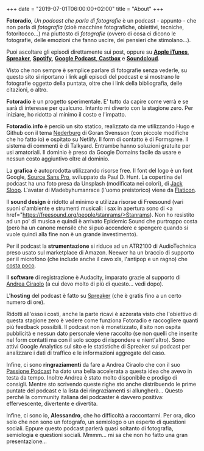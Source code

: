 +++
date = "2019-07-01T06:00:00+02:00"
title = "About"
+++

**Fotoradio**, _Un podcast che parla di fotografie_ è un podcast - appunto - che non parla di _fotografia_ (cioè macchine fotografiche, obiettivi, tecniche, fotoritocco...) ma piuttosto di _fotografie_ (ovvero di cosa ci dicono le fotografie, delle emozioni che fanno uscire, dei pensieri che stimolano...).

Puoi ascoltare gli episodi direttamente sui post, oppure su <a href="https://podcasts.apple.com/it/podcast/fotoradio-un-podcast-sulle-fotografie/id1473090985">**Apple iTunes**</a>, <a href="https://www.spreaker.com/show/fotoradio-un-podcast-sulle-fotografie">**Spreaker**</a>, <a href="https://open.spotify.com/show/3dzBBFOJD2gaz2pRdhlzYh">**Spotify**</a>, <a href="https://www.google.com/podcasts?feed=aHR0cHM6Ly93d3cuc3ByZWFrZXIuY29tL3Nob3cvMzYwNzI4OS9lcGlzb2Rlcy9mZWVk">**Google Podcast**<a href="https://castbox.fm/channel/Fotoradio-un-podcast-sulle-fotografie-id2203635?country=it">, **Castbox**</a> e <a href="https://soundcloud.com/user-153455998">**Soundcloud**</a>.

Visto che non sempre è semplice parlare di fotografie senza vederle, su questo sito si riportano i link agli episodi del podcast e si mostrano le fotografie oggetto della puntata, oltre che i link della bibliografia, delle citazioni, o altro.

**Fotoradio** è un progetto sperimentale. E' tutto da capire come verrà e se sarà di interesse per qualcuno. Intanto mi diverto con la stagione zero.
Per iniziare, ho ridotto al minimo il costo e l'impatto.

**Fotoradio.info** è perciò un sito statico, realizzato da me utilizzando Hugo e Github con il tema <a href="https://themes.gohugo.io/hugo-nederburg-theme/">Nederburg</a> di Goran Svensson (con piccole modifiche che ho fatto io) e ospitato su Netlify.
Il form di contatto è di Formspree. Il sistema di commenti è di Talkyard. Entrambe hanno soluzioni gratuite per usi amatoriali.
Il dominio è preso da Google Domains facile da usare e nessun costo aggiuntivo oltre al dominio.

La **grafica** è autoprodotta utilizzando risorse free. Il font del logo è un font Google, <a href="https://fonts.google.com/specimen/Source+Sans+Pro">Source Sans Pro</a>, sviluppato da Paul D. Hunt. La copertina del podcast ha una foto presa da Unsplash (modificata nei colori), di <a href="https://unsplash.com/@jacksloop">Jack Sloop</a>.
L'avatar di Madebyhumanrace (l'uomo preistorico) viene da <a href="https://www.flaticon.com">Flaticon</a>.

Il **sound design** è ridotto al minimo e utilizza risorse di Freesound (vari suoni d'ambiente e strumenti musicali: i sax in apertura sono di <a href="https://freesound.org/people/stanrams/>Stanrams</a>).
Non ho resistito ad un po' di musica e quindi è arrivato Epidemic Sound che purtroppo costa (però ha un canone mensile che si può accendere e spengere quando si vuole quindi alla fine non è un grande investimento).

Per il podcast la **strumentazione** si riduce ad un ATR2100 di AudioTechnica preso usato sul marketplace di Amazon. Neewer ha un braccio di supporto per il microfono (che include anche il cavo xls, l'antipop e un ragno) che <a href="https://www.amazon.it/gp/product/B01HTI2MRO/ref=ppx_yo_dt_b_asin_title_o03_s01?ie=UTF8&psc=1">costa poco</a>.

Il **software** di registrazione è Audacity, imparato grazie al supporto di <a href="https://www.officine.me/">Andrea Ciraolo</a> (a cui devo molto di più di questo... vedi dopo).

L'**hosting** del podcast è fatto su <a href="https://www.spreaker.com/">Spreaker</a> (che è gratis fino a un certo numero di ore).

Ridotti all'osso i costi, anche la parte ricavi è azzerata visto che l'obiettivo di questa stagione zero è vedere come funziona Fotoradio e raccogliere quanti più feedback possibili.
Il podcast non è monetizzato, il sito non ospita pubblicità e nessun dato personale viene raccolto (se non quelli che inserite nel form contatti ma con il solo scopo di rispondere e nient'altro). Sono attivi Google Analytics sul sito e le statistiche di Spreaker sul podcast per analizzare i dati di traffico e le informazioni aggregate del caso.

Infine, ci sono **ringraziamenti** da fare a Andrea Ciraolo che con il suo <a href="https://www.spreaker.com/show/passione-podcast">Passione Podcast</a> ha dato una bella accelerata a questa idea che avevo in testa da tempo. Inoltre Andrea è stato molto disponibile e prodigo di consigli.
Mentre sto scrivendo queste righe sto anche distribuendo le prime puntate del podcast e la lista dei ringraziamenti si allungherà... Questo perché la community italiana dei podcaster è davvero positiva: effervescente, divertente e divertita.

Infine, ci sono io, **Alessandro**, che ho difficoltà a raccontarmi. Per ora, dico solo che non sono un fotografo, un semiologo o un esperto di questioni sociali. Eppure questo podcast parlerà quasi soltanto di fotografia, semiologia e questioni sociali. Mmmm... mi sa che non ho fatto una gran presentazione...
